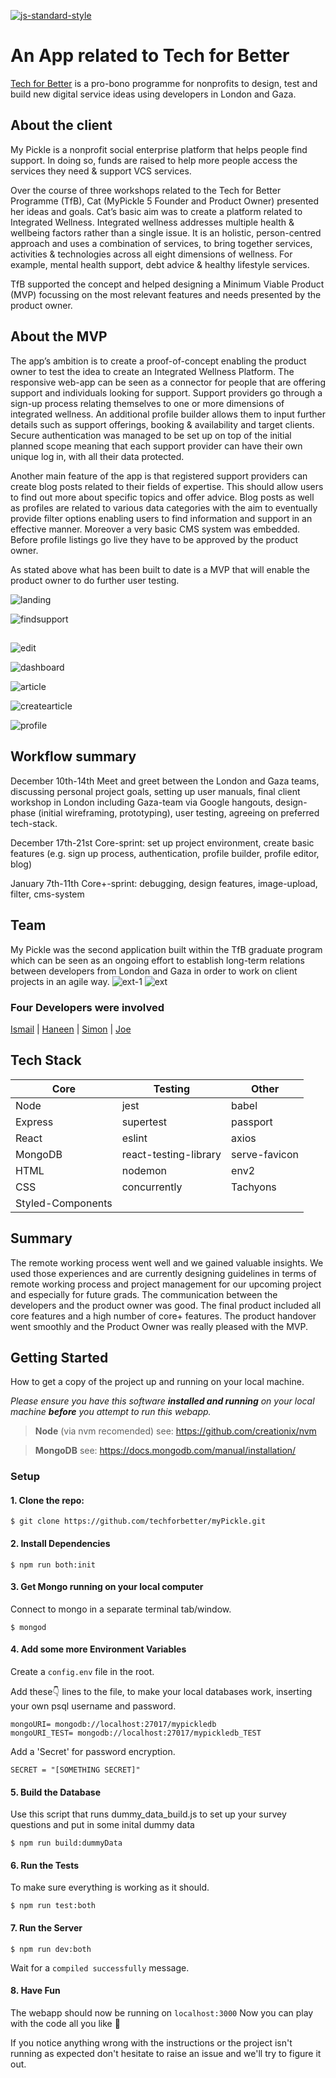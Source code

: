 [![js-standard-style](https://cdn.rawgit.com/standard/standard/master/badge.svg)](https://github.com/standard/standard)
# An App related to Tech for Better
[Tech for Better](https://www.foundersandcoders.com/techforbetter/) is a pro-bono programme for nonprofits to design, test and build new digital service ideas using developers in London and Gaza.

## About the client 
My Pickle is a nonprofit social enterprise platform that helps people find support. In doing so, funds are raised to help more people access the services they need & support VCS services.

Over the course of three workshops related to the Tech for Better Programme (TfB), Cat (MyPickle 5 Founder and Product Owner) presented her ideas and goals. Cat’s basic aim was to create a platform related to Integrated Wellness. Integrated wellness addresses multiple health & wellbeing factors rather than a single issue. It is an holistic, person-centred approach and uses a combination of services, to bring together services, activities & technologies across all eight dimensions of wellness. For example, mental health support, debt advice & healthy lifestyle services.

TfB supported the concept and helped designing a Minimum Viable Product (MVP) focussing on the most relevant features and needs presented by the product owner.

## About the MVP
The app’s ambition is to create a proof-of-concept enabling the product owner to test the idea to create an Integrated Wellness Platform. The responsive web-app can be seen as a connector for people that are offering support and individuals looking for support. Support providers go through a sign-up process relating themselves to one or more dimensions of integrated wellness. An additional profile builder allows them to input further details such as support offerings, booking & availability and target clients. Secure authentication was managed to be set up on top of the initial planned scope meaning that each support provider can have their own unique log in, with all their data protected.

Another main feature of the app is that registered support providers can create blog posts related to their fields of expertise. This should allow users to find out more about specific topics and offer advice. Blog posts as well as profiles are related to various data categories with the aim to eventually provide filter options enabling users to find information and support in an effective manner. Moreover a very basic CMS system was embedded. Before profile listings go live they have to be approved by the product owner. 

As stated above what has been built to date is a MVP that will enable the product owner to do further user testing. 

![landing](https://user-images.githubusercontent.com/23721486/51394475-6480fb00-1b32-11e9-9426-6bfc0c568dec.png)

![findsupport](https://user-images.githubusercontent.com/23721486/51394474-6480fb00-1b32-11e9-9314-35dca6215a40.png)

##
![edit](https://user-images.githubusercontent.com/23721486/51394471-6480fb00-1b32-11e9-9f90-2e81a2896b36.png)

![dashboard](https://user-images.githubusercontent.com/23721486/51394470-63e86480-1b32-11e9-8018-dee0958d9ce3.png)

![article](https://user-images.githubusercontent.com/23721486/51394468-63e86480-1b32-11e9-9c23-513038fb2c82.png)

![createarticle](https://user-images.githubusercontent.com/23721486/51394469-63e86480-1b32-11e9-9209-c3088b690542.png)

![profile](https://user-images.githubusercontent.com/23721486/51394479-65199180-1b32-11e9-96cc-013dcafddf0f.png)

## Workflow summary
December 10th-14th
Meet and greet between the London and Gaza teams, discussing personal project goals, setting up user manuals, final client workshop in London including Gaza-team via Google hangouts, design-phase (initial wireframing, prototyping), user testing, agreeing on preferred tech-stack.

December 17th-21st
Core-sprint: set up project environment, create basic features (e.g. sign up process, authentication, profile builder, profile editor, blog) 

January 7th-11th
Core+-sprint: debugging, design features, image-upload, filter, cms-system

## Team
My Pickle was the second application built within the TfB graduate program which can be seen as an ongoing effort to establish long-term relations between developers from London and Gaza in order to work on client projects in an agile way. 
![ext-1](https://user-images.githubusercontent.com/23721486/51394472-6480fb00-1b32-11e9-85ee-946d3946604a.jpg)
![ext](https://user-images.githubusercontent.com/23721486/51394473-6480fb00-1b32-11e9-8807-cb4396f60b0e.jpg)

### Four Developers were involved 
[Ismail](https://github.com/ismail2009) | [Haneen](https://github.com/hshahwan) | [Simon](https://github.com/dupreesi) | [Joe](https://github.com/thejoefriel)

## Tech Stack
| Core | Testing | Other |
| - | -------- | -------- |
|Node|jest|babel
|Express|supertest|passport
|React|eslint|axios
|MongoDB|react-testing-library|serve-favicon|
|HTML|nodemon|env2|
|CSS|concurrently|Tachyons|
|Styled-Components|||

## Summary
The remote working process went well and we gained valuable insights. We used those experiences and are currently designing guidelines in terms of remote working process and project management for our upcoming project and especially for future grads. The communication between the developers and the product owner was good. The final product included all core features and a high number of core+ features. The product handover went smoothly and the Product Owner was really pleased with the MVP. 

## Getting Started
How to get a copy of the project up and running on your local machine.

*Please ensure you have this software **installed and running** on your local machine **before** you attempt to run this webapp.*
> **Node** (via nvm recomended)
> see: https://github.com/creationix/nvm

> **MongoDB**
> see: https://docs.mongodb.com/manual/installation/

### Setup

#### 1. Clone the repo:
```
$ git clone https://github.com/techforbetter/myPickle.git
```
#### 2. Install Dependencies 
```
$ npm run both:init
```

#### 3. Get Mongo running on your local computer
Connect to mongo in a separate terminal tab/window.
```
$ mongod
```

#### 4. Add some more Environment Variables
Create a `config.env` file in the root.

Add these👇 lines to the file, to make your local databases work, inserting your own psql username and password.
```
mongoURI= mongodb://localhost:27017/mypickledb
mongoURI_TEST= mongodb://localhost:27017/mypickledb_TEST
```
Add a 'Secret' for password encryption.
```
SECRET = "[SOMETHING SECRET]"
```

#### 5. Build the Database
Use this script that runs dummy_data_build.js to set up your survey questions and put in some inital dummy data
```
$ npm run build:dummyData
```

#### 6. Run the Tests
To make sure everything is working as it should.

```
$ npm run test:both
```

#### 7. Run the Server
```
$ npm run dev:both
```
Wait for a `compiled successfully` message.

#### 8. Have Fun
The webapp should now be running on
```localhost:3000```
Now you can play with the code all you like 🎉

If you notice anything wrong with the instructions or the project isn't running as expected don't hesitate to raise an issue and we'll try to figure it out.
